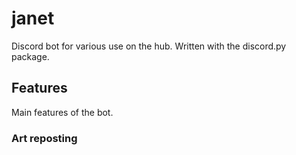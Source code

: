 # janet
Discord bot for various use on the hub. Written with the discord.py package.

## Features
Main features of the bot.

### Art reposting

